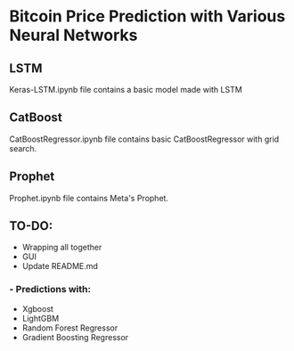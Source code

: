 # Bitcoin Price Prediction with Various Neural Networks

## LSTM
Keras-LSTM.ipynb file contains a basic model made with LSTM
## CatBoost
CatBoostRegressor.ipynb file contains basic CatBoostRegressor with grid search.
## Prophet
Prophet.ipynb file contains Meta's Prophet.

## TO-DO:
- Wrapping all together
- GUI
- Update README.md
  
### - Predictions with:
- Xgboost
- LightGBM
- Random Forest Regressor
- Gradient Boosting Regressor

